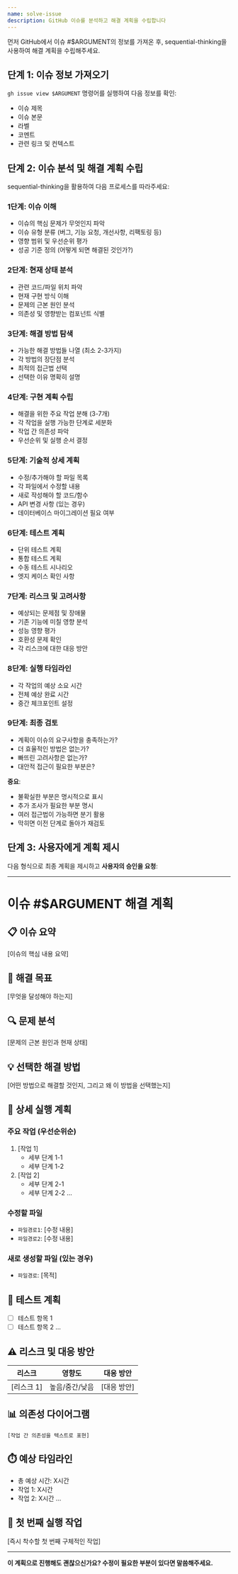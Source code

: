```yaml
---
name: solve-issue
description: GitHub 이슈를 분석하고 해결 계획을 수립합니다
---
```


먼저 GitHub에서 이슈 #$ARGUMENT의 정보를 가져온 후, sequential-thinking을 사용하여 해결 계획을 수립해주세요.

## 단계 1: 이슈 정보 가져오기

`gh issue view $ARGUMENT` 명령어를 실행하여 다음 정보를 확인:
- 이슈 제목
- 이슈 본문
- 라벨
- 코멘트
- 관련 링크 및 컨텍스트

## 단계 2: 이슈 분석 및 해결 계획 수립

sequential-thinking을 활용하여 다음 프로세스를 따라주세요:

### 1단계: 이슈 이해

- 이슈의 핵심 문제가 무엇인지 파악
- 이슈 유형 분류 (버그, 기능 요청, 개선사항, 리팩토링 등)
- 영향 범위 및 우선순위 평가
- 성공 기준 정의 (어떻게 되면 해결된 것인가?)

### 2단계: 현재 상태 분석

- 관련 코드/파일 위치 파악
- 현재 구현 방식 이해
- 문제의 근본 원인 분석
- 의존성 및 영향받는 컴포넌트 식별

### 3단계: 해결 방법 탐색

- 가능한 해결 방법들 나열 (최소 2-3가지)
- 각 방법의 장단점 분석
- 최적의 접근법 선택
- 선택한 이유 명확히 설명

### 4단계: 구현 계획 수립

- 해결을 위한 주요 작업 분해 (3-7개)
- 각 작업을 실행 가능한 단계로 세분화
- 작업 간 의존성 파악
- 우선순위 및 실행 순서 결정

### 5단계: 기술적 상세 계획

- 수정/추가해야 할 파일 목록
- 각 파일에서 수정할 내용
- 새로 작성해야 할 코드/함수
- API 변경 사항 (있는 경우)
- 데이터베이스 마이그레이션 필요 여부

### 6단계: 테스트 계획

- 단위 테스트 계획
- 통합 테스트 계획
- 수동 테스트 시나리오
- 엣지 케이스 확인 사항

### 7단계: 리스크 및 고려사항

- 예상되는 문제점 및 장애물
- 기존 기능에 미칠 영향 분석
- 성능 영향 평가
- 호환성 문제 확인
- 각 리스크에 대한 대응 방안

### 8단계: 실행 타임라인

- 각 작업의 예상 소요 시간
- 전체 예상 완료 시간
- 중간 체크포인트 설정

### 9단계: 최종 검토

- 계획이 이슈의 요구사항을 충족하는가?
- 더 효율적인 방법은 없는가?
- 빠뜨린 고려사항은 없는가?
- 대안적 접근이 필요한 부분은?

**중요**:

- 불확실한 부분은 명시적으로 표시
- 추가 조사가 필요한 부분 명시
- 여러 접근법이 가능하면 분기 활용
- 막히면 이전 단계로 돌아가 재검토

## 단계 3: 사용자에게 계획 제시

다음 형식으로 최종 계획을 제시하고 **사용자의 승인을 요청**:

---

# 이슈 #$ARGUMENT 해결 계획

## 📋 이슈 요약
[이슈의 핵심 내용 요약]

## 🎯 해결 목표
[무엇을 달성해야 하는지]

## 🔍 문제 분석
[문제의 근본 원인과 현재 상태]

## 💡 선택한 해결 방법
[어떤 방법으로 해결할 것인지, 그리고 왜 이 방법을 선택했는지]

## 📝 상세 실행 계획

### 주요 작업 (우선순위순)
1. [작업 1]
   - 세부 단계 1-1
   - 세부 단계 1-2
2. [작업 2]
   - 세부 단계 2-1
   - 세부 단계 2-2
...

### 수정할 파일
- `파일경로1`: [수정 내용]
- `파일경로2`: [수정 내용]

### 새로 생성할 파일 (있는 경우)
- `파일경로`: [목적]

## 🧪 테스트 계획
- [ ] 테스트 항목 1
- [ ] 테스트 항목 2
...

## ⚠️ 리스크 및 대응 방안
| 리스크 | 영향도 | 대응 방안 |
|--------|--------|-----------|
| [리스크 1] | 높음/중간/낮음 | [대응 방안] |

## 📊 의존성 다이어그램
```
[작업 간 의존성을 텍스트로 표현]
```

## ⏱️ 예상 타임라인
- 총 예상 시간: X시간
- 작업 1: X시간
- 작업 2: X시간
...

## 🚀 첫 번째 실행 작업
[즉시 착수할 첫 번째 구체적인 작업]

---

**이 계획으로 진행해도 괜찮으신가요? 수정이 필요한 부분이 있다면 말씀해주세요.**
